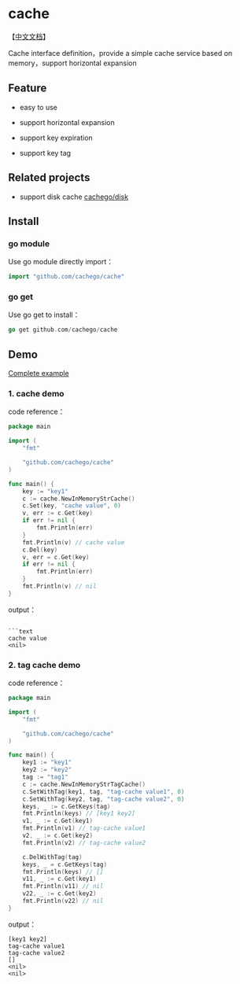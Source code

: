 # cache

【[中文文档](./README-zh.md)】

Cache interface definition，provide a simple cache service based on memory，support horizontal expansion

## Feature

*   easy to use

*   support horizontal expansion

*   support key expiration

*   support key tag

## Related projects
* support disk cache [cachego/disk](https://github.com/cachego/disk)

## Install

### go module

Use go module directly import：

```go
import "github.com/cachego/cache"
```

### go get

Use go get to install：

```go
go get github.com/cachego/cache
```

## Demo

[Complete example](https://github.com/cachego/cache/tree/main/example)
### 1. cache demo

code reference：

```go
package main

import (
	"fmt"

	"github.com/cachego/cache"
)

func main() {
	key := "key1"
	c := cache.NewInMemoryStrCache()
	c.Set(key, "cache value", 0)
	v, err := c.Get(key)
	if err != nil {
		fmt.Println(err)
	}
	fmt.Println(v) // cache value
	c.Del(key)
	v, err = c.Get(key)
	if err != nil {
		fmt.Println(err)
	}
	fmt.Println(v) // nil
}
```

output：

````

```text
cache value
<nil>
````

### 2. tag cache demo

code reference：

```go
package main

import (
	"fmt"

	"github.com/cachego/cache"
)

func main() {
	key1 := "key1"
	key2 := "key2"
	tag := "tag1"
	c := cache.NewInMemoryStrTagCache()
	c.SetWithTag(key1, tag, "tag-cache value1", 0)
	c.SetWithTag(key2, tag, "tag-cache value2", 0)
	keys, _ := c.GetKeys(tag)
	fmt.Println(keys) // [key1 key2]
	v1, _ := c.Get(key1)
	fmt.Println(v1) // tag-cache value1
	v2, _ := c.Get(key2)
	fmt.Println(v2) // tag-cache value2

	c.DelWithTag(tag)
	keys, _ = c.GetKeys(tag)
	fmt.Println(keys) // []
	v11, _ := c.Get(key1)
	fmt.Println(v11) // nil
	v22, _ := c.Get(key2)
	fmt.Println(v22) // nil
}
```

output：

```text
[key1 key2]
tag-cache value1
tag-cache value2
[]
<nil>
<nil>

```
